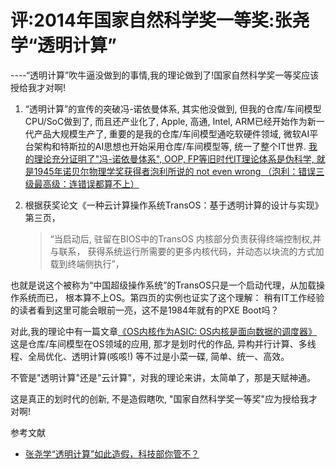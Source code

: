 # 评:2014年国家自然科学奖一等奖:张尧学“透明计算”

----“透明计算”吹牛逼没做到的事情,我的理论做到了!国家自然科学奖一等奖应该授给我才对啊!

1. “透明计算”的宣传的突破冯-诺依曼体系, 其实他没做到, 但我的仓库/车间模型CPU/SoC做到了,
   而且还产业化了, Apple, 高通, Intel, ARM已经开始作为新一代产品大规模生产了,
   重要的是我的仓库/车间模型通吃软硬件领域, 微软AI平台架构和特斯拉的AI思想也开始采用仓库/车间模型等,
   统一了整个IT世界. [我的理论充分证明了"冯-诺依曼体系", OOP, FP等旧时代IT理论体系是伪科学, 就是1945年诺贝尔物理学奖获得者泡利所说的 not even wrong （泡利：错误三级最高级：连错误都算不上）](https://github.com/linpengcheng/PurefunctionPipelineDataflow/blob/master/Readme_Chinese.md#Traditional-OO-and-FP-architecture-VS-Warehouse-Workshop-Model-CN)

3. 根据获奖论文《一种云计算操作系统TransOS：基于透明计算的设计与实现》第三页，

   > “当启动后, 驻留在BIOS中的TransOS 内核部分负责获得终端控制权,并与联系，
   > 获得系统运行所需要的更多内核代码，并动态以块流的方式加载到终端侧执行”，

  也就是说这个被称为“中国超级操作系统”的TransOS只是一个启动代理，从加载操作系统而已，
  根本算不上OS。第四页的实例也证实了这个理解：
  稍有IT工作经验的读者看到这里可能会眼前一亮，这不是1984年就有的PXE Boot吗？

  对此,我的理论中有一篇文章[《OS内核作为ASIC: OS内核是面向数据的调度器》](./OS_as_DB_cn.md)
  这是仓库/车间模型在OS领域的应用, 那才是划时代的作品, 异构并行计算、多线程、全局优化、透明计算(咳咳!)
  等不过是小菜一碟, 简单、统一、高效。

  不管是"透明计算"还是"云计算"，对我的理论来讲，太简单了，那是天赋神通。

这是真正的划时代的创新, 不是造假瞎吹, "国家自然科学奖一等奖"应为授给我才对啊!

参考文献

- [张尧学“透明计算”如此造假，科技部你管不？](https://www.sohu.com/a/41005127_239564)
  
